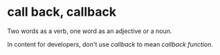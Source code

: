 # call back, callback

Two words as a verb, one word as an adjective or a noun.

In content for developers, don't use *callback* to mean *callback function*.
